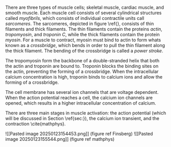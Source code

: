 There are three types of muscle cells; skeletal muscle, cardiac muscle, and smooth muscle. 
Each muscle cell consists of several cylindrical structures called *myofibrils*, which consists of individual contractile units call *sarcomeres*. The sarcomeres, depicted in figure \ref{}, consists of thin filaments and thick filaments. The thin filaments contain the proteins *actin*, *tropomyosin*, and *troponin C*,  while the thick filaments contain the protein *myosin*. For a muscle to contract, myosin must bind to actin to form whats known as a *crossbridge*, which bends in order to pull the thin filament along the thick filament. The bending of the crossbridge is called a *power stroke*. 

The tropomyosin form the backbone of a double-stranded helix that both the actin and troponin are bound to. Troponin blocks the binding sites on the actin, preventing the forming of a crossbridge. When the intracellular calcium concentration is high, troponin binds to calcium ions and allow the forming of a crossbridge.

The cell membrane has several ion channels that are voltage dependent. When the action potential reaches a cell, the calcium ion channels are opened, which results in a higher intracellular concentration of calcium. 

There are three main stages in muscle activation: the action potential (which will be discussed in Section \ref{sec:}), the calcium ion transient, and the contraction \cite{mathphys}.

![[Pasted image 20250123154453.png]]
(figure ref Finsberg)
![[Pasted image 20250123155544.png]]
(figure ref mathphys)


